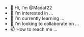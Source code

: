 - 👋 Hi, I’m @Madaf22
- 👀 I’m interested in ...
- 🌱 I’m currently learning ...
- 💞️ I’m looking to collaborate on ...
- 📫 How to reach me ...

<!---
Madaf22/Madaf22 is a ✨ special ✨ repository because its `README.md` (this file) appears on your GitHub profile.
You can click the Preview link to take a look at your changes.
 8877gg 
 
--->
